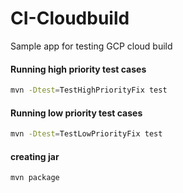 # CI-Cloudbuild
Sample app for testing GCP cloud build

#### Running high priority test cases
```sh
mvn -Dtest=TestHighPriorityFix test
```

#### Running low priority test cases
```sh
mvn -Dtest=TestLowPriorityFix test
```

#### creating jar
```sh
mvn package
```
